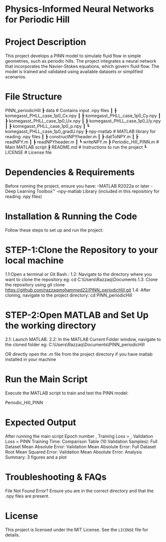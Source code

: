# Physics-Informed Neural Networks for Periodic Hill

# Project Description
This project develops a PINN model to simulate fluid flow in simple geometries, such as periodic hills. The project integrates a neural network that incorporates the Navier-Stokes equations, which govern fluid flow. The model is trained and validated using available datasets or simplified scenarios.

# File Structure

 PINN_periodicHill
 ┣ data                                                 # Contains input .npy files
 ┃ ┣ komegasst_PHLL_case_1p0_Cx.npy
 ┃ ┣ komegasst_PHLL_case_1p0_Cy.npy
 ┃ ┣ komegasst_PHLL_case_1p0_Ux.npy
 ┃ ┣ komegasst_PHLL_case_1p0_Uy.npy
 ┃ ┣ komegasst_PHLL_case_1p0_p.npy
 ┃ ┗ komegasst_PHLL_case_1p0_gradU.npy
 ┣  npy-matlab                                         # MATLAB library for reading .npy files
 ┃ ┣ constructNPYheader.m
 ┃ ┣ datToNPY.m
 ┃ ┣ readNPY.m
 ┃ ┣ readNPYheader.m
 ┃ ┗ writeNPY.m
 ┣ Periodic_Hill_PINN.m                               # Main MATLAB script
 ┣ README.md                                          # Instructions to run the project
 ┗ LICENSE                                            # License file


# Dependencies & Requirements

Before running the project, ensure you have:
-MATLAB R2022a or later
-Deep Learning Toolbox™
-npy-matlab Library (included in this repository for reading .npy files)

# Installation & Running the Code

Follow these steps to set up and run the project:

# STEP-1:Clone the Repository to your local machine

1.1:Open a terminal or Git Bash :
1.2: Navigate to the directory where you want to clone the repository
	eg: cd C:\Users\Razzaq\Documents
1.3: Clone the repository using
	git clone https://github.com/razzaqmohammed22/PINN_periodicHill.git
1.4: After cloning, navigate to the project directory:
    	cd PINN_periodicHill


# STEP-2:Open MATLAB and Set Up the working directory

2.1: Launch MATLAB.
2.2: In the MATLAB Current Folder window, navigate to the cloned folder
	eg:  C:\Users\Razzaq\Documents\PINN_periodicHill

OR directly open the .m file from the project directory if you have matlab installed in your machine 

# Run the Main Script
Execute the MATLAB script to train and test the PINN model:

Periodic_Hill_PINN


# Expected Output

After running the main script 
Epoch number , Training Loss = , Validation Loss = 
PINN Training Time:
Comparison Table (10 Validation Samples):
Full Dataset Mean Absolute Error: 
Validation Mean Absolute Error: 
Full Dataset Root Mean Squared Error: 
Validation Mean Absolute Error: 
Analysis Summary:
3 figures and a plot

# Troubleshooting & FAQs

 File Not Found Error?
Ensure you are in the correct directory and that the  .npy  files are present.



# License
This project is licensed under the MIT License. See the `LICENSE` file for details.
